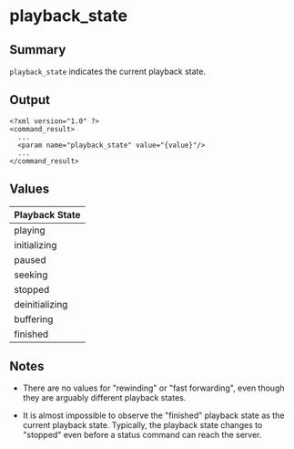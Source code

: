# playback\_state #
## Summary ##

`playback_state` indicates the current playback state.

## Output ##

```
<?xml version="1.0" ?>
<command_result>
  ...
  <param name="playback_state" value="{value}"/>
  ...
</command_result>
```

## Values ##

| **Playback State** |
|:-------------------|
| playing            |
| initializing       |
| paused             |
| seeking            |
| stopped            |
| deinitializing     |
| buffering          |
| finished           |

## Notes ##

  * There are no values for "rewinding" or "fast forwarding", even though they are arguably different playback states.

  * It is almost impossible to observe the "finished" playback state as the current playback state. Typically, the playback state changes to "stopped" even before a status command can reach the server.